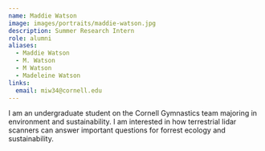 ```yaml
---
name: Maddie Watson
image: images/portraits/maddie-watson.jpg
description: Summer Research Intern
role: alumni
aliases:
  - Maddie Watson
  - M. Watson
  - M Watson
  - Madeleine Watson
links:
  email: miw34@cornell.edu
---
```

I am an undergraduate student on the Cornell Gymnastics team majoring in environment and sustainability. I am interested in how terrestrial lidar scanners can answer important questions for forrest ecology and sustainability.


